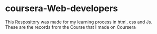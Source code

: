 # coursera-Web-developers
This Respository was made for my learning process in html, css and Js. These are the records from the Course that I made on Coursera  
